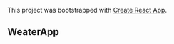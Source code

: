 This project was bootstrapped with [Create React App](https://github.com/facebook/create-react-app).

## WeaterApp

